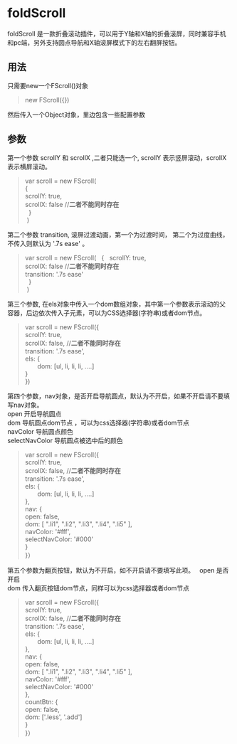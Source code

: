 # foldScroll  
foldScroll 是一款折叠滚动插件，可以用于Y轴和X轴的折叠滚屏，同时兼容手机和pc端，另外支持圆点导航和X轴滚屏模式下的左右翻屏按钮。  
## 用法  
只需要new一个FScroll()对象
> new FScroll({}) 

然后传入一个Object对象，里边包含一些配置参数
## 参数 
第一个参数 scrollY 和 scrollX ,二者只能选一个, scrollY 表示竖屏滚动，scrollX 表示横屏滚动。
> var scroll = new FScroll(  
	 {  
		scrollY: true,  
		scrollX: false    //**二者不能同时存在**  
   }  
  )  

第二个参数 transition, 滚屏过渡动画，第一个为过渡时间， 第二个为过度曲线， 不传入则默认为 '.7s ease' 。
> var scroll = new FScroll(  
	 {  
		scrollY: true,  
		scrollX: false    //**二者不能同时存在**  
    transition: '.7s ease'  
   }  
  )  

第三个参数, 在els对象中传入一个dom数组对象，其中第一个参数表示滚动的父容器，后边依次传入子元素，可以为CSS选择器(字符串)或者dom节点。
> var scroll = new FScroll({    
		scrollY: true,  
		scrollX: false,    //**二者不能同时存在**  
    transition: '.7s ease',  
    els: {  
        dom: [ul, li, li, li, ....]  
			  }  
})  

第四个参数，nav对象，是否开启导航圆点，默认为不开启，如果不开启请不要填写nav对象。  
open 开启导航圆点  
dom 导航圆点dom节点 ，可以为css选择器(字符串)或者dom节点  
navColor 导航圆点颜色  
selectNavColor 导航圆点被选中后的颜色  
> var scroll = new FScroll({    
		scrollY: true,  
		scrollX: false,    //**二者不能同时存在**  
    transition: '.7s ease',  
    els: {  
        dom: [ul, li, li, li, ....]  
			  },  
    nav: {  
	    open: false,  
	    dom: [
	    ".li1",
	    ".li2",
	    ".li3",
	    ".li4",
	    ".li5"
	    ],  
	    navColor: '#fff',   
	    selectNavColor: '#000'   
}  
}）  

第五个参数为翻页按钮，默认为不开启，如不开启请不要填写此项。  
open 是否开启  
dom 传入翻页按钮dom节点，同样可以为css选择器或者dom节点  
> var scroll = new FScroll({  
	scrollY: true,  
	scrollX: false,    //**二者不能同时存在**  
    transition: '.7s ease',  
    els: {  
        dom: [ul, li, li, li, ....]  
			  },  
    nav: {  
	    open: false,  
	    dom: [
	    ".li1",
	    ".li2",
	    ".li3",
	    ".li4",
	    ".li5"
	    ],  
	    navColor: '#fff',   
	    selectNavColor: '#000'   
},  
	  countBtn: {  
		  open: false,  
			dom: ['.less', '.add']  
		}  
}）    
